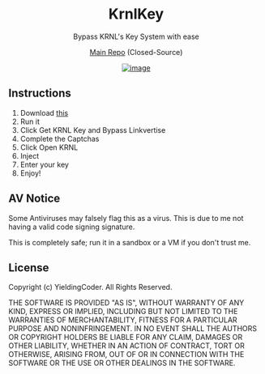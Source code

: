 <span align="center">

# KrnlKey
Bypass KRNL's Key System with ease

[Main Repo](https://github.com/YieldingExploiter/KrnlKey) (Closed-Source)

[![image](https://user-images.githubusercontent.com/90570076/167147697-db8d6c99-1d90-4e2d-b7a1-0ae6094672e3.png)](https://github.com/YieldingExploiter/KrnlKey/releases/latest/download/KrnlKey.Bootstrapper.exe)

</span>

## Instructions

1. Download [this](https://github.com/YieldingExploiter/KrnlKey/releases/latest/download/KrnlKey.Bootstrapper.exe)
2. Run it
3. Click Get KRNL Key and Bypass Linkvertise
4. Complete the Captchas
5. Click Open KRNL
6. Inject
7. Enter your key
8. Enjoy!

## AV Notice
Some Antiviruses may falsely flag this as a virus. This is due to me not having a valid code signing signature.

This is completely safe; run it in a sandbox or a VM if you don't trust me.

## License
Copyright (c) YieldingCoder. All Rights Reserved.

THE SOFTWARE IS PROVIDED "AS IS", WITHOUT WARRANTY OF ANY KIND, EXPRESS OR IMPLIED, INCLUDING BUT NOT LIMITED TO THE WARRANTIES OF MERCHANTABILITY, FITNESS FOR A PARTICULAR PURPOSE AND NONINFRINGEMENT. IN NO EVENT SHALL THE AUTHORS OR COPYRIGHT HOLDERS BE LIABLE FOR ANY CLAIM, DAMAGES OR OTHER LIABILITY, WHETHER IN AN ACTION OF CONTRACT, TORT OR OTHERWISE, ARISING FROM, OUT OF OR IN CONNECTION WITH THE SOFTWARE OR THE USE OR OTHER DEALINGS IN THE SOFTWARE.
